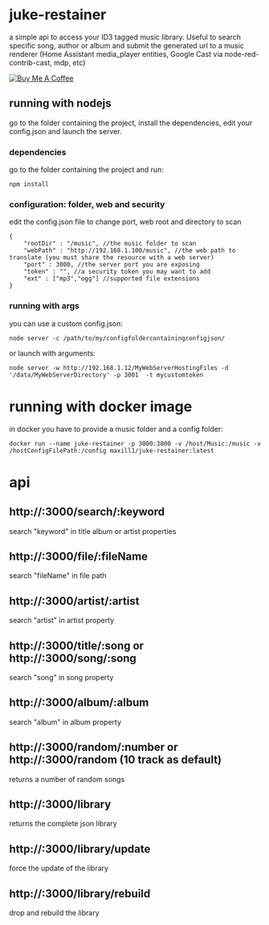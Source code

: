 # juke-restainer
a simple api to access your ID3 tagged music library. Useful to search specific song, author or album and submit the generated url to a music renderer (Home Assistant media_player entities, Google Cast via node-red-contrib-cast, mdp, etc)

<a href="https://www.buymeacoffee.com/maxill1" target="_blank">
<img src="https://www.buymeacoffee.com/assets/img/guidelines/download-assets-sm-2.svg" alt="Buy Me A Coffee"></a>

## running with nodejs
go to the folder containing the project, install the dependencies, edit your config.json and launch the server.

### dependencies
go to the folder containing the project and run:
```
npm install
```

### configuration: folder, web and security
edit the config.json file to change port, web root and directory to scan
```
{
    "rootDir" : "/music", //the music folder to scan
    "webPath" : "http://192.168.1.100/music", //the web path to translate (you must share the resource with a web server)
    "port" : 3000, //the server port you are exposing
    "token" : "", //a security token you may want to add
    "ext" : ["mp3","ogg"] //supported file extensions
}
```

### running with args
you can use a custom config.json:
 
```
node server -c /path/to/my/configfoldercontainingconfigjson/
```
or launch with arguments:
 
```
node server -w http://192.168.1.12/MyWebServerHostingFiles -d '/data/MyWebServerDirectory' -p 3001  -t mycustomtoken
```

# running with docker image
in docker you have to provide a music folder and a config folder:
```
docker run --name juke-restainer -p 3000:3000 -v /host/Music:/music -v /hostConfigFilePath:/config maxill1/juke-restainer:latest 
```

# api

## http://<ip>:3000/search/:keyword
search "keyword" in title album or artist properties

## http://<ip>:3000/file/:fileName
search "fileName" in file path

## http://<ip>:3000/artist/:artist
search "artist" in artist property

## http://<ip>:3000/title/:song or http://<ip>:3000/song/:song
search "song" in song property

## http://<ip>:3000/album/:album
search "album" in album property

## http://<ip>:3000/random/:number or http://<ip>:3000/random (10 track as default)
returns a number of random songs

## http://<ip>:3000/library
returns the complete json library

## http://<ip>:3000/library/update
force the update of the library

## http://<ip>:3000/library/rebuild
drop and rebuild the library


